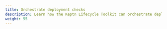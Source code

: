 ```yaml
---
title: Orchestrate deployment checks
description: Learn how the Keptn Lifecycle Toolkit can orchestrate deployment checks.
weight: 55
---
```


